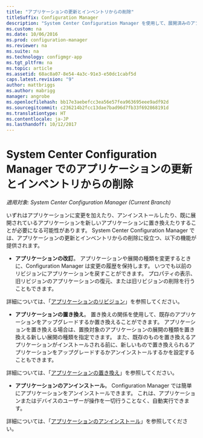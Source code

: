 ```yaml
---
title: "アプリケーションの更新とインベントリからの削除"
titleSuffix: Configuration Manager
description: "System Center Configuration Manager を使用して、展開済みのアプリケーションを、改訂、置き換え、またはアンインストールします。"
ms.custom: na
ms.date: 10/06/2016
ms.prod: configuration-manager
ms.reviewer: na
ms.suite: na
ms.technology: configmgr-app
ms.tgt_pltfrm: na
ms.topic: article
ms.assetid: 68ac8a07-8e54-4a3c-91e3-e50dc1cabf5d
caps.latest.revision: "9"
author: mattbriggs
ms.author: mabrigg
manager: angrobe
ms.openlocfilehash: bb17e3aebefcc3ea56e57fea963695eee9adf92d
ms.sourcegitcommit: c236214b2fcc13dae7bad96d7fb33f692868191d
ms.translationtype: HT
ms.contentlocale: ja-JP
ms.lasthandoff: 10/12/2017
---
```

# <a name="update-and-retire-applications-with-system-center-configuration-manager"></a>System Center Configuration Manager でのアプリケーションの更新とインベントリからの削除

*適用対象: System Center Configuration Manager (Current Branch)*


いずれはアプリケーションに変更を加えたり、アンインストールしたり、既に展開されているアプリケーションを新しいアプリケーションに置き換えたりすることが必要になる可能性があります。 System Center Configuration Manager では、アプリケーションの更新とインベントリからの削除に役立つ、以下の機能が提供されます。  

-   **アプリケーションの改訂**。 アプリケーションや展開の種類を変更するときに、Configuration Manager は変更の履歴を保持します。 いつでも以前のリビジョンにアプリケーションを戻すことができます。 プロパティの表示、旧リビジョンのアプリケーションの復元、または旧リビジョンの削除を行うこともできます。  

  詳細については、「[アプリケーションのリビジョン](revise-and-supersede-applications.md#application-revisions)」を参照してください。  

-   **アプリケーションの置き換え**。 置き換えの関係を使用して、既存のアプリケーションをアップグレードするか置き換えることができます。 アプリケーションを置き換える場合は、置換対象のアプリケーションの展開の種類を置き換える新しい展開の種類を指定できます。 また、既存のものを置き換えるアプリケーションがインストールされる前に、新しいもので置き換えられるアプリケーションをアップグレードするかアンインストールするかを設定することもできます。  

  詳細については、「[アプリケーションの置き換え](revise-and-supersede-applications.md#application-supersedence)」を参照してください。  

-   **アプリケーションのアンインストール**。 Configuration Manager では簡単にアプリケーションをアンインストールできます。 これは、アプリケーションまたはデバイスのユーザーが操作を一切行うことなく、自動実行できます。  

  詳細については、「[アプリケーションのアンインストール](uninstall-applications.md)」を参照してください。  
